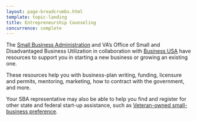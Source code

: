 ```yaml
---
layout: page-breadcrumbs.html
template: topic-landing
title: Entrepreneurship Counseling
concurrence: complete
---
```


<div class="va-introtext">

The [Small Business Administration](https://www.sba.gov/content/veteran-service-disabled-veteran-owned) and VA’s Office of Small and Disadvantaged Business Utilization in collaboration with [Business USA](http://business.usa.gov/) have resources to support you in starting a new business or growing an existing one.

</div>

These resources help you with business-plan writing, funding, licensure and permits, mentoring, marketing, how to contract with the government, and more.

Your SBA representative may also be able to help you find and register for other state and federal start-up assistance, such as [Veteran-owned small-business preference](/employment/job-seekers/service-disabled).
